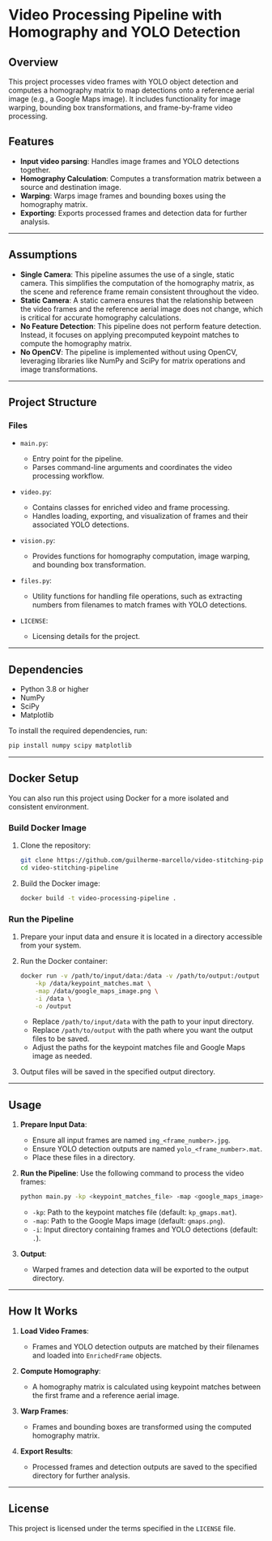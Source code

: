 # Video Processing Pipeline with Homography and YOLO Detection

## Overview

This project processes video frames with YOLO object detection and computes a homography matrix to map detections onto a reference aerial image (e.g., a Google Maps image). It includes functionality for image warping, bounding box transformations, and frame-by-frame video processing.

## Features

- **Input video parsing**: Handles image frames and YOLO detections together.
- **Homography Calculation**: Computes a transformation matrix between a source and destination image.
- **Warping**: Warps image frames and bounding boxes using the homography matrix.
- **Exporting**: Exports processed frames and detection data for further analysis.

---

## Assumptions

- **Single Camera**: This pipeline assumes the use of a single, static camera. This simplifies the computation of the homography matrix, as the scene and reference frame remain consistent throughout the video.
- **Static Camera**: A static camera ensures that the relationship between the video frames and the reference aerial image does not change, which is critical for accurate homography calculations.
- **No Feature Detection**: This pipeline does not perform feature detection. Instead, it focuses on applying precomputed keypoint matches to compute the homography matrix.
- **No OpenCV**: The pipeline is implemented without using OpenCV, leveraging libraries like NumPy and SciPy for matrix operations and image transformations.

---

## Project Structure

### Files

- `main.py`:
  - Entry point for the pipeline.
  - Parses command-line arguments and coordinates the video processing workflow.
  
- `video.py`:
  - Contains classes for enriched video and frame processing.
  - Handles loading, exporting, and visualization of frames and their associated YOLO detections.

- `vision.py`:
  - Provides functions for homography computation, image warping, and bounding box transformation.

- `files.py`:
  - Utility functions for handling file operations, such as extracting numbers from filenames to match frames with YOLO detections.

- `LICENSE`:
  - Licensing details for the project.

---

## Dependencies

- Python 3.8 or higher
- NumPy
- SciPy
- Matplotlib

To install the required dependencies, run:

```bash
pip install numpy scipy matplotlib
```

---

## Docker Setup

You can also run this project using Docker for a more isolated and consistent environment.

### Build Docker Image

1. Clone the repository:
   ```bash
   git clone https://github.com/guilherme-marcello/video-stitching-pipeline.git
   cd video-stitching-pipeline
   ```

2. Build the Docker image:
   ```bash
   docker build -t video-processing-pipeline .
   ```

### Run the Pipeline

1. Prepare your input data and ensure it is located in a directory accessible from your system.

2. Run the Docker container:
   ```bash
   docker run -v /path/to/input/data:/data -v /path/to/output:/output video-processing-pipeline \
       -kp /data/keypoint_matches.mat \
       -map /data/google_maps_image.png \
       -i /data \
       -o /output
   ```

   - Replace `/path/to/input/data` with the path to your input directory.
   - Replace `/path/to/output` with the path where you want the output files to be saved.
   - Adjust the paths for the keypoint matches file and Google Maps image as needed.

3. Output files will be saved in the specified output directory.

---

## Usage

1. **Prepare Input Data**:
   - Ensure all input frames are named `img_<frame_number>.jpg`.
   - Ensure YOLO detection outputs are named `yolo_<frame_number>.mat`.
   - Place these files in a directory.

2. **Run the Pipeline**:
   Use the following command to process the video frames:

   ```bash
   python main.py -kp <keypoint_matches_file> -map <google_maps_image> -i <input_directory>
   ```

   - `-kp`: Path to the keypoint matches file (default: `kp_gmaps.mat`).
   - `-map`: Path to the Google Maps image (default: `gmaps.png`).
   - `-i`: Input directory containing frames and YOLO detections (default: `.`).

3. **Output**:
   - Warped frames and detection data will be exported to the output directory.

---

## How It Works

1. **Load Video Frames**:
   - Frames and YOLO detection outputs are matched by their filenames and loaded into `EnrichedFrame` objects.

2. **Compute Homography**:
   - A homography matrix is calculated using keypoint matches between the first frame and a reference aerial image.

3. **Warp Frames**:
   - Frames and bounding boxes are transformed using the computed homography matrix.

4. **Export Results**:
   - Processed frames and detection outputs are saved to the specified directory for further analysis.

---

## License

This project is licensed under the terms specified in the `LICENSE` file.